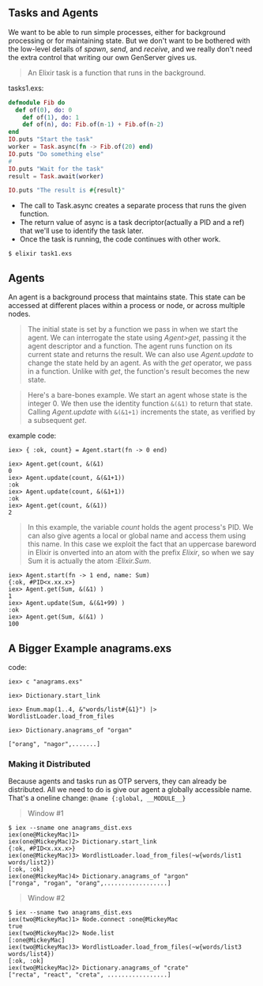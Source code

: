 Tasks and Agents
-----
We want to be able to run simple processes, either for background processing or for maintaining state. But we don't want to be bothered with the low-level details of _spawn_, _send_, and _receive_, and we really don't need the extra control that writing our own GenServer gives us.
> An Elixir task is a function that runs in the background.

tasks1.exs:
```tasks1.exs
defmodule Fib do
  def of(0), do: 0
	def of(1), do: 1
	def of(n), do: Fib.of(n-1) + Fib.of(n-2)
end
IO.puts "Start the task"
worker = Task.async(fn -> Fib.of(20) end)
IO.puts "Do something else"
#
IO.puts "Wait for the task"
result = Task.await(worker)

IO.puts "The result is #{result}"
``` 

* The call to Task.async creates a separate process that runs the given function.
* The return value of async is a task decriptor(actually a PID and a ref) that we'll use to identify the task later.
* Once the task is running, the code continues with other work.

`$ elixir task1.exs`


Agents
-----
An agent is a background process that maintains state. This state can be accessed at different places within a process or node, or across multiple nodes.

> The initial state is set by a function we pass in when we start the agent.
> We can interrogate the state using _Agent>get_, passing it the agent descriptor and a function. The agent runs function on its current state and returns the result.
> We can also use _Agent.update_ to change the state held by an agent. As with the _get_ operator, we pass in a function. Unlike with _get_, the function's result becomes the new state.
 
> Here's a bare-bones example. We start an agent whose state is the integer 0.
> We then use the identity function ```&(&1)``` to return that state. Calling _Agent.update_ with ```&(&1+1)``` increments the state, as verified by a subsequent _get_.

example code: 
```
iex> { :ok, count} = Agent.start(fn -> 0 end)

iex> Agent.get(count, &(&1)
0
iex> Agent.update(count, &(&1+1))
:ok
iex> Agent.update(count, &(&1+1))
:ok
iex> Agent.get(count, &(&1))
2
```
> In this example, the variable _count_ holds the agent process's PID. We can also give agents a local or global name and access them using this name.
> In this case we exploit the fact that an uppercase bareword in Elixir is onverted into an atom with the prefix _Elixir_, so when we say Sum it is actually the atom _:Elixir.Sum_.
```
iex> Agent.start(fn -> 1 end, name: Sum)
{:ok, #PID<x.xx.x>}
iex> Agent.get(Sum, &(&1) )
1
iex> Agent.update(Sum, &(&1+99) )
:ok
iex> Agent.get(Sum, &(&1) )
100
```

## A Bigger Example anagrams.exs
code:
```
iex> c "anagrams.exs"

iex> Dictionary.start_link

iex> Enum.map(1..4, &"words/list#{&1}") |> WordlistLoader.load_from_files

iex> Dictionary.anagrams_of "organ"

["orang", "nagor",.......]

```

### Making it Distributed
  Because agents and tasks run as OTP servers, they can already be distributed.
	All we need to do is give our agent a globally accessible name. That's a oneline change:
```@name {:global, __MODULE__}```

> Window #1
```
$ iex --sname one anagrams_dist.exs
iex(one@MickeyMac)1>
iex(one@MickeyMac)2> Dictionary.start_link
{:ok, #PID<x.xx.x>}
iex(one@MickeyMac)3> WordlistLoader.load_from_files(~w{words/list1 words/list2})
[:ok, :ok]
iex(one@MickeyMac)4> Dictionary.anagrams_of "argon"
["ronga", "rogan", "orang",..................]
```
> Window #2
```
$ iex --sname two anagrams_dist.exs
iex(two@MickeyMac)1> Node.connect :one@MickeyMac
true
iex(two@MickeyMac)2> Node.list
[:one@MickeyMac]
iex(two@MickeyMac)3> WordlistLoader.load_from_files(~w{words/list3 words/list4})
[:ok, :ok]
iex(two@MickeyMac)2> Dictionary.anagrams_of "crate"
["recta", "react", "creta", .................]
```

